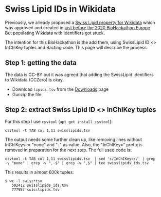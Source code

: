 # Swiss Lipid IDs in Wikidata

Previously, we already proposed a [Swiss Lipid property for Wikidata](https://www.wikidata.org/wiki/Wikidata:Property_proposal/SwissLipids_identifier)
which was approved and created in [just before the 2020 BioHackathon Europe](https://www.wikidata.org/w/index.php?title=Property:P8691&oldid=1287579005).
But populating Wikidata with identifiers got stuck.

The intention for this BioHackathon is the add them, using SwissLipid ID <> InChIKey tuples and Bacting code. This page will describe the process.

## Step 1: getting the data

The data is CC-BY but it was agreed that adding the SwissLipid identifiers to Wikidata (CCZero) is okay.

* Download `lipids.tsv` from the [Downloads](https://www.swisslipids.org/#/downloads) page
* Gunzip the file

## Step 2: extract Swiss Lipid ID <> InChIKey tuples

For this step I use `csvtool` (`apt get install csvtool`):

```shell
csvtool -t TAB col 1,11 swisslipids.tsv
```

The output needs some further clean up, like removing lines without InChIKeys or "none" and "-" as value. Also,
the "InChIKey=" prefix is removed in preparation for the next step. The full used code is:

```shell
csvtool -t TAB col 1,11 swisslipids.tsv  | sed 's/InChIKey=//' | grep -v "none" | grep -v ",-$" | grep -v ",$" | tee swisslipids_ids.tsv
```

This results in almost 600k tuples:

```shell
$ wc -l swiss*tsv
   592412 swisslipids_ids.tsv
   777957 swisslipids.tsv
```
